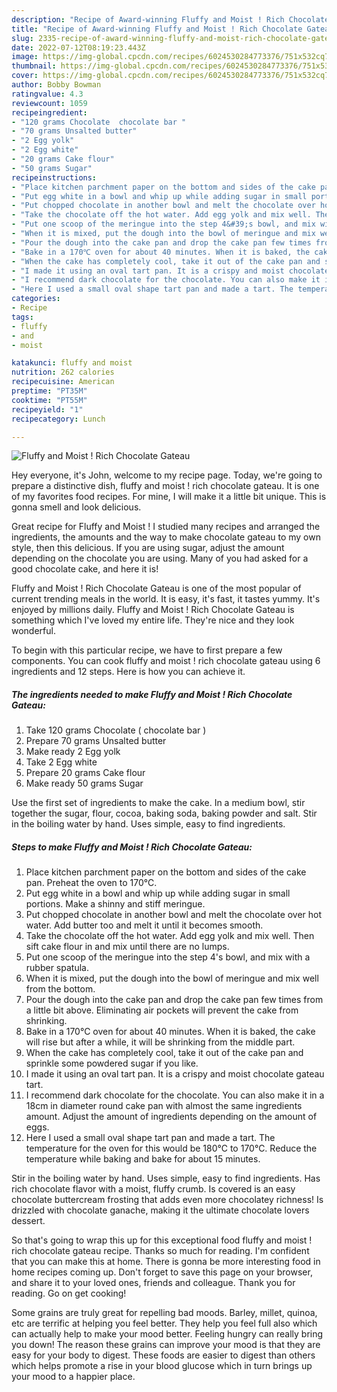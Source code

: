 ```yaml
---
description: "Recipe of Award-winning Fluffy and Moist ! Rich Chocolate Gateau"
title: "Recipe of Award-winning Fluffy and Moist ! Rich Chocolate Gateau"
slug: 2335-recipe-of-award-winning-fluffy-and-moist-rich-chocolate-gateau
date: 2022-07-12T08:19:23.443Z
image: https://img-global.cpcdn.com/recipes/6024530284773376/751x532cq70/fluffy-and-moist-rich-chocolate-gateau-recipe-main-photo.jpg
thumbnail: https://img-global.cpcdn.com/recipes/6024530284773376/751x532cq70/fluffy-and-moist-rich-chocolate-gateau-recipe-main-photo.jpg
cover: https://img-global.cpcdn.com/recipes/6024530284773376/751x532cq70/fluffy-and-moist-rich-chocolate-gateau-recipe-main-photo.jpg
author: Bobby Bowman
ratingvalue: 4.3
reviewcount: 1059
recipeingredient:
- "120 grams Chocolate  chocolate bar "
- "70 grams Unsalted butter"
- "2 Egg yolk"
- "2 Egg white"
- "20 grams Cake flour"
- "50 grams Sugar"
recipeinstructions:
- "Place kitchen parchment paper on the bottom and sides of the cake pan. Preheat the oven to 170℃."
- "Put egg white in a bowl and whip up while adding sugar in small portions. Make a shinny and stiff meringue."
- "Put chopped chocolate in another bowl and melt the chocolate over hot water. Add butter too and melt it until it becomes smooth."
- "Take the chocolate off the hot water. Add egg yolk and mix well. Then sift cake flour in and mix until there are no lumps."
- "Put one scoop of the meringue into the step 4&#39;s bowl, and mix with a rubber spatula."
- "When it is mixed, put the dough into the bowl of meringue and mix well from the bottom."
- "Pour the dough into the cake pan and drop the cake pan few times from a little bit above. Eliminating air pockets will prevent the cake from shrinking."
- "Bake in a 170℃ oven for about 40 minutes. When it is baked, the cake will rise but after a while, it will be shrinking from the middle part."
- "When the cake has completely cool, take it out of the cake pan and sprinkle some powdered sugar if you like."
- "I made it using an oval tart pan. It is a crispy and moist chocolate gateau tart."
- "I recommend dark chocolate for the chocolate. You can also make it in a 18cm in diameter round cake pan with almost the same ingredients amount. Adjust the amount of ingredients depending on the amount of eggs."
- "Here I used a small oval shape tart pan and made a tart. The temperature for the oven for this would be 180℃ to 170℃. Reduce the temperature while baking and bake for about 15 minutes."
categories:
- Recipe
tags:
- fluffy
- and
- moist

katakunci: fluffy and moist 
nutrition: 262 calories
recipecuisine: American
preptime: "PT35M"
cooktime: "PT55M"
recipeyield: "1"
recipecategory: Lunch

---
```



![Fluffy and Moist ! Rich Chocolate Gateau](https://img-global.cpcdn.com/recipes/6024530284773376/751x532cq70/fluffy-and-moist-rich-chocolate-gateau-recipe-main-photo.jpg)

Hey everyone, it's John, welcome to my recipe page. Today, we're going to prepare a distinctive dish, fluffy and moist ! rich chocolate gateau. It is one of my favorites food recipes. For mine, I will make it a little bit unique. This is gonna smell and look delicious.

Great recipe for Fluffy and Moist ! I studied many recipes and arranged the ingredients, the amounts and the way to make chocolate gateau to my own style, then this delicious. If you are using sugar, adjust the amount depending on the chocolate you are using. Many of you had asked for a good chocolate cake, and here it is!

Fluffy and Moist ! Rich Chocolate Gateau is one of the most popular of current trending meals in the world. It is easy, it's fast, it tastes yummy. It's enjoyed by millions daily. Fluffy and Moist ! Rich Chocolate Gateau is something which I've loved my entire life. They're nice and they look wonderful.


To begin with this particular recipe, we have to first prepare a few components. You can cook fluffy and moist ! rich chocolate gateau using 6 ingredients and 12 steps. Here is how you can achieve it.

<!--inarticleads1-->

##### The ingredients needed to make Fluffy and Moist ! Rich Chocolate Gateau:

1. Take 120 grams Chocolate ( chocolate bar )
1. Prepare 70 grams Unsalted butter
1. Make ready 2 Egg yolk
1. Take 2 Egg white
1. Prepare 20 grams Cake flour
1. Make ready 50 grams Sugar


Use the first set of ingredients to make the cake. In a medium bowl, stir together the sugar, flour, cocoa, baking soda, baking powder and salt. Stir in the boiling water by hand. Uses simple, easy to find ingredients. 

<!--inarticleads2-->

##### Steps to make Fluffy and Moist ! Rich Chocolate Gateau:

1. Place kitchen parchment paper on the bottom and sides of the cake pan. Preheat the oven to 170℃.
1. Put egg white in a bowl and whip up while adding sugar in small portions. Make a shinny and stiff meringue.
1. Put chopped chocolate in another bowl and melt the chocolate over hot water. Add butter too and melt it until it becomes smooth.
1. Take the chocolate off the hot water. Add egg yolk and mix well. Then sift cake flour in and mix until there are no lumps.
1. Put one scoop of the meringue into the step 4&#39;s bowl, and mix with a rubber spatula.
1. When it is mixed, put the dough into the bowl of meringue and mix well from the bottom.
1. Pour the dough into the cake pan and drop the cake pan few times from a little bit above. Eliminating air pockets will prevent the cake from shrinking.
1. Bake in a 170℃ oven for about 40 minutes. When it is baked, the cake will rise but after a while, it will be shrinking from the middle part.
1. When the cake has completely cool, take it out of the cake pan and sprinkle some powdered sugar if you like.
1. I made it using an oval tart pan. It is a crispy and moist chocolate gateau tart.
1. I recommend dark chocolate for the chocolate. You can also make it in a 18cm in diameter round cake pan with almost the same ingredients amount. Adjust the amount of ingredients depending on the amount of eggs.
1. Here I used a small oval shape tart pan and made a tart. The temperature for the oven for this would be 180℃ to 170℃. Reduce the temperature while baking and bake for about 15 minutes.


Stir in the boiling water by hand. Uses simple, easy to find ingredients. Has rich chocolate flavor with a moist, fluffy crumb. Is covered is an easy chocolate buttercream frosting that adds even more chocolatey richness! Is drizzled with chocolate ganache, making it the ultimate chocolate lovers dessert. 

So that's going to wrap this up for this exceptional food fluffy and moist ! rich chocolate gateau recipe. Thanks so much for reading. I'm confident that you can make this at home. There is gonna be more interesting food in home recipes coming up. Don't forget to save this page on your browser, and share it to your loved ones, friends and colleague. Thank you for reading. Go on get cooking!

Some grains are truly great for repelling bad moods. Barley, millet, quinoa, etc are terrific at helping you feel better. They help you feel full also which can actually help to make your mood better. Feeling hungry can really bring you down! The reason these grains can improve your mood is that they are easy for your body to digest. These foods are easier to digest than others which helps promote a rise in your blood glucose which in turn brings up your mood to a happier place.
